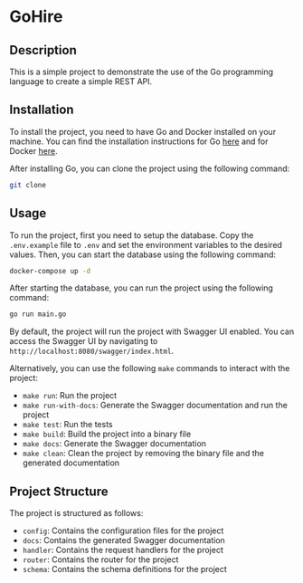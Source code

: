 # GoHire

## Description

This is a simple project to demonstrate the use of the Go programming language to create a simple REST API.

## Installation

To install the project, you need to have Go and Docker installed on your machine. You can find the installation instructions for Go [here](https://golang.org/doc/install) and for Docker [here](https://docs.docker.com/get-docker/).

After installing Go, you can clone the project using the following command:

```bash
git clone
```

## Usage

To run the project, first you need to setup the database. Copy the `.env.example` file to `.env` and set the environment variables to the desired values. Then, you can start the database using the following command:

```bash
docker-compose up -d
```

After starting the database, you can run the project using the following command:

```bash
go run main.go
```

By default, the project will run the project with Swagger UI enabled. You can access the Swagger UI by navigating to `http://localhost:8080/swagger/index.html`.

Alternatively, you can use the following `make` commands to interact with the project:

- `make run`: Run the project
- `make run-with-docs`: Generate the Swagger documentation and run the project
- `make test`: Run the tests
- `make build`: Build the project into a binary file
- `make docs`: Generate the Swagger documentation
- `make clean`: Clean the project by removing the binary file and the generated documentation

## Project Structure

The project is structured as follows:

- `config`: Contains the configuration files for the project
- `docs`: Contains the generated Swagger documentation
- `handler`: Contains the request handlers for the project
- `router`: Contains the router for the project
- `schema`: Contains the schema definitions for the project
